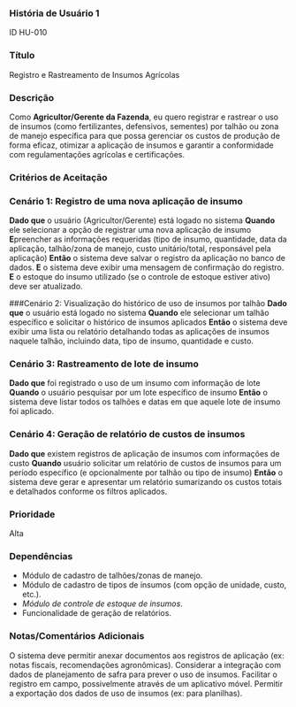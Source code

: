 ### História de Usuário 1
ID
HU-010

### Título
Registro e Rastreamento de Insumos Agrícolas 

### Descrição

Como **Agricultor/Gerente da Fazenda**, eu quero registrar e rastrear o uso de insumos (como fertilizantes, defensivos, sementes) por talhão ou zona de manejo específica para que possa gerenciar os custos de produção de forma eficaz, otimizar a aplicação de insumos e garantir a conformidade com regulamentações agrícolas e certificações.

### Critérios de Aceitação
### Cenário 1: Registro de uma nova aplicação de insumo

**Dado que** o usuário (Agricultor/Gerente) está logado no sistema
**Quando** ele selecionar a opção de registrar uma nova aplicação de insumo
**E**preencher as informações requeridas (tipo de insumo, quantidade, data da aplicação, talhão/zona de manejo, custo unitário/total, responsável pela aplicação)
**Então** o sistema deve salvar o registro da aplicação no banco de dados.
**E** o sistema deve exibir uma mensagem de confirmação do registro.
**E** o estoque do insumo utilizado (se o controle de estoque estiver ativo) deve ser atualizado.

###Cenário 2: Visualização do histórico de uso de insumos por talhão
**Dado que** o usuário está logado no sistema
**Quando** ele selecionar um talhão específico e solicitar o histórico de insumos aplicados
**Então** o sistema deve exibir uma lista ou relatório detalhando todas as aplicações de insumos naquele talhão, incluindo data, 
tipo de insumo, quantidade e custo.

### Cenário 3: Rastreamento de lote de insumo
**Dado que** foi registrado o uso de um insumo com informação de lote
**Quando** o usuário pesquisar por um lote específico de insumo
**Então** o sistema deve listar todos os talhões e datas em que aquele lote de insumo foi aplicado.

### Cenário 4: Geração de relatório de custos de insumos
**Dado que** existem registros de aplicação de insumos com informações de custo
**Quando**  usuário solicitar um relatório de custos de insumos para um período específico (e opcionalmente por talhão ou tipo de insumo)
**Então** o sistema deve gerar e apresentar um relatório sumarizando os custos totais e detalhados conforme os filtros aplicados.

### Prioridade
Alta

### Dependências
- Módulo de cadastro de talhões/zonas de manejo.
- Módulo de cadastro de tipos de insumos (com opção de unidade, custo, etc.).
- *Módulo de controle de estoque de insumos*.
- Funcionalidade de geração de relatórios.


### Notas/Comentários Adicionais
O sistema deve permitir anexar documentos aos registros de aplicação (ex: notas fiscais, recomendações agronômicas).
Considerar a integração com dados de planejamento de safra para prever o uso de insumos.
Facilitar o registro em campo, possivelmente através de um aplicativo móvel.
Permitir a exportação dos dados de uso de insumos (ex: para planilhas).
